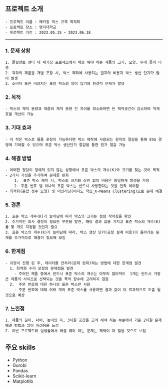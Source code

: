 ## 프로젝트 소개
    - 프로젝트 이름 : 패키징 박스 규격 최적화  
    - 프로젝트 장소 : 명지대학교  
    - 프로젝트 기간 : 2023.05.15 ~ 2023.06.18

---

### 1. **문제 상황** 
    1. 풀필먼트 센터 내 패키징 프로세스에서 배송 해야 하는 제품의 크기, 모양, 무게 등이 다름
    2. 각각의 제품을 개별 포장 시, 박스 제작에 사용되는 원지의 비용과 박스 생산 단가가 많이 발생
    3. 소비자 또한 버려지는 포장 박스의 양이 많기에 환경적 문제가 발생
### 2. **목적**
    - 박스의 체적 용량과 제품의 체적 용량 간 차이를 최소화하면 빈 체적공간이 감소하여 적재 효율 개선이 가능
### 3. **기대 효과**
    - 더 작은 박스로 물품 포장이 가능하다면 박스 제작에 사용되는 원지의 절감을 통해 ESG 경영에 기여할 수 있으며 표준 박스 생산단가 절감을 통한 원가 절감 가능
### 4. **해결 방법**
    - 어떠한 정답이 정해져 있지 않는 상황에서 표준 박스의 개수(K)와 크기를 찾는 것이 목적
    - 2가지 가정을 추가하여 문제를 완화
        1.  표준 박스 제작 시, 박스의 크기와 상관 없이 비용은 동일하게 발생을 가정
        2. 주문 번호 별 하나의 표준 박스는 반드시 사용한다는 것을 만족 해야함
    - 최적화(혼합 정수 모형) 및 머신러닝(비지도 학습_K-Means Clustering)으로 문제 해결
### 5. **결론** 
    1. 표준 박스 개수(K)가 늘어남에 따라 박스의 크기는 점점 작아짐을 확인
    2. 추가적인 의사 결정이 필요한 부분을 발견, 해당 결과 값을 가지고 표준 박스의 개수(K)를 몇 개로 지정할 것인지 필요
    3. 표준 박스의 개수(K)가 늘어남에 따라, 박스 생산 단가(공정 설계 비용)이 올라가는 문제를 추가적으로 해결이 필요해 보임
### 6. **한계점**
    - 과정이 진행 된 후, 데이터를 전처리(문제 완화)하는 방법에 대한 한계점 발견
      1. 최적화 수리 모형의 문제점을 발견
        - 주어진 제품 중에서 반드시 표준 박스의 개수는 아무리 많아져도  1개는 반드시 가장 큰 제품의 사이즈로 선택되는 것을 목적 함수에 고려하지 않음
      2.  주문 번호에 대한 하나의 표준 박스만 사용
        - 주문 번호에 대해 여러 개의 표준 박스를 사용하면 결과 값이 더 효과적으로 도출 될 것으로 예상
### 7. **느낀점**
    1. 제품의 길이, 너비, 높이인 즉, 3차원 공간을 고려 해야 하는 부분에서 기존 2차원 문제 해결 방법과 많이 어려움을 느낌
    2. 이번 프로젝트와 실생활에서 해결 해야 하는 문제는 제약이 더 많을 것으로 보임

## 주요 skills
- Python
- Gurobi
- Pandas
- Scikit-learn
- Matplotlib
